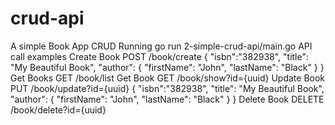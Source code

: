 # crud-api

A simple Book App CRUD
Running
go run 2-simple-crud-api/main.go
API call examples
Create Book
POST /book/create 
{
	"isbn":"382938",
	"title": "My Beautiful Book",
	"author": {
		"firstName": "John",
		"lastName": "Black"
	}
}
Get Books
GET /book/list 
Get Book
GET /book/show?id={uuid} 
Update Book
PUT /book/update?id={uuid} 
{
	"isbn":"382938",
	"title": "My Beautiful Book",
	"author": {
		"firstName": "John",
		"lastName": "Black"
	}
}
Delete Book
DELETE /book/delete?id={uuid} 
